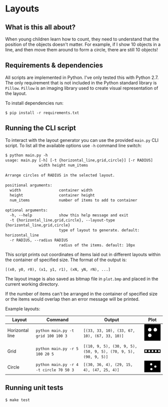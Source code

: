 # Layouts

## What is this all about?

When young children learn how to count, they need to understand that
the position of the objects doesn't matter. For example, if I show 10
objects in a line, and then move them around to form a circle, there
are still 10 objects!


## Requirements & dependencies

All scripts are implemented in Python. I've only tested this with
Python 2.7. The only requirement that is not included in the Python
standard library is `Pillow`. `Pillow` is an imaging library used to
create visual representation of the layout.

To install dependencies run:

    $ pip install -r requirements.txt


## Running the CLI script

To interact with the layout generator you can use the provided
`main.py` CLI script. To list all the available options use `-h`
command line switch:

    $ python main.py -h
    usage: main.py [-h] [-t {horizontal_line,grid,circle}] [-r RADIUS]
                   width height num_items
    
    Arrange circles of RADIUS in the selected layout.
    
    positional arguments:
      width                 container width
      height                container height
      num_items             number of items to add to container
    
    optional arguments:
      -h, --help            show this help message and exit
      -t {horizontal_line,grid,circle}, --layout-type {horizontal_line,grid,circle}
                            type of layout to generate. default: horizontal_line
      -r RADIUS, --radius RADIUS
                            radius of the items. default: 10px

This script prints out coordinates of items laid out in different
layouts within the container of specified size. The format of the
output is:

    [(x0, y0, r0), (x1, y1, r1), (xN, yN, rN), ...]

The layout image is also saved as bitmap file in `plot.bmp` and placed
in the current working directory.

If the number of items can't be arranged in the container of specified
size or the items would overlap then an error message will be printed.

Example layouts:

Layout | Command | Output | Plot
-------|---------|--------|-----
Horizontal line | `python main.py -t grid 100 100 3` | `[(33, 33, 10), (33, 67, 10), (67, 33, 10)]` | ![grid layout](/examples/grid3.bmp)
Grid | `python main.py -r 5 100 20 5` | `[(10, 9, 5), (30, 9, 5), (50, 9, 5), (70, 9, 5), (90, 9, 5)]` | ![horizontal line layout](/examples/hline5.bmp)
Circle | `python main.py -r 4 -t circle 70 50 3` | `[(30, 36, 4), (29, 15, 4), (47, 25, 4)]` | ![circle layout](/examples/circle3.bmp)


## Running unit tests

    $ make test
